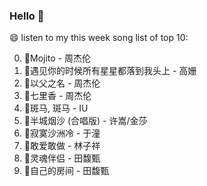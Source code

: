 

### Hello 👋

😄 listen to my this week song list of top 10:

0. 🌈Mojito - 周杰伦
1. 🌈遇见你的时候所有星星都落到我头上 - 高姗
2. 🌈以父之名 - 周杰伦
3. 🌈七里香 - 周杰伦
4. 🌈斑马, 斑马 - IU
5. 🌈半城烟沙 (合唱版) - 许嵩/金莎
6. 🌈寂寞沙洲冷 - 于潼
7. 🌈敢爱敢做 - 林子祥
8. 🌈灵魂伴侣 - 田馥甄
9. 🌈自己的房间 - 田馥甄


